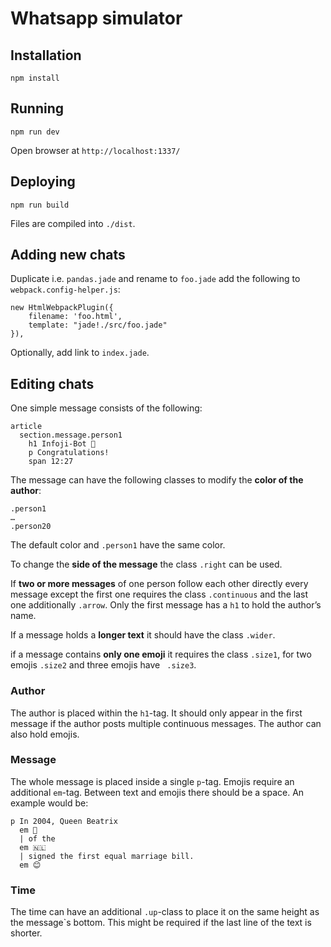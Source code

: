 # Whatsapp simulator

## Installation
```
npm install
```

## Running
```
npm run dev
```

Open browser at `http://localhost:1337/`

## Deploying
```
npm run build
```

Files are compiled into `./dist`.

## Adding new chats
Duplicate i.e. `pandas.jade` and rename to `foo.jade` add the following to `webpack.config-helper.js`:

```
new HtmlWebpackPlugin({
	filename: 'foo.html',
	template: "jade!./src/foo.jade"
}),
```

Optionally, add link to `index.jade`.

## Editing chats
One simple message consists of the following:

```
article
  section.message.person1
    h1 Infoji-Bot 🤖
    p Congratulations!
    span 12:27
```

The message can have the following classes to modify the **color of the author**:

```
.person1
…
.person20
```

The default color and `.person1` have the same color.

To change the **side of the message** the class `.right` can be used.

If **two or more messages** of one person follow each other directly every message except the first one requires the class `.continuous` and the last one additionally `.arrow`. Only the first message has a `h1` to hold the author’s name.

If a message holds a **longer text** it should have the class `.wider`.

if a message contains **only one emoji** it requires the class `.size1`, for two emojis `.size2` and three emojis have `
.size3`.

### Author
The author is placed within the `h1`-tag. It should only appear in the first message if the author posts multiple continuous messages. The author can also hold emojis.

### Message
The whole message is placed inside a single `p`-tag. Emojis require an additional `em`-tag. Between text and emojis there should be a space. An example would be:

```
p In 2004, Queen Beatrix 
  em 👑 
  | of the 
  em 🇳🇱 
  | signed the first equal marriage bill.   
  em 😊
```

### Time
The time can have an additional `.up`-class to place it on the same height as the message`s bottom. This might be required if the last line of the text is shorter.
